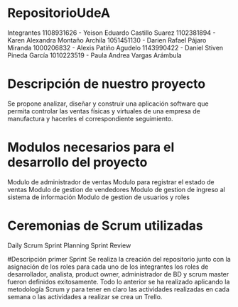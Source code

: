 # RepositorioUdeA
Integrantes 
1108931626 - Yeison Eduardo Castillo Suarez
1102381894 - Karen Alexandra Montaño Archila
1051451130 - Darien Rafael Pájaro Miranda
1000206832 - Alexis Patiño Agudelo
1143990422 - Daniel Stiven Pineda García
1010223519 - Paula Andrea Vargas Arámbula

# Descripción de nuestro proyecto 
Se propone analizar, diseñar y construir una aplicación software que permita 
controlar las ventas físicas y virtuales de una empresa de manufactura y 
hacerles el correspondiente seguimiento. 

# Modulos necesarios para el desarrollo del proyecto 

Modulo de administrador de ventas 
Modulo para registrar el estado de ventas 
Modulo de gestion de vendedores 
Modulo de gestion de ingreso al sistema de información
Modulo de gestion de usuarios y roles

# Ceremonias de Scrum utilizadas

Daily Scrum
Sprint Planning
Sprint Review

#Descripción primer Sprint
Se realiza la creación del repositorio junto con la asignación de los roles para cada uno de los integrantes los roles de desarrollador, analista, product owner, administrador de BD y scrum master fueron definidos exitosamente.
Todo lo anterior se ha realizado aplicando la metodología Scrum y para tener en claro las actividades realizadas en cada semana o las actividades a realizar se crea un Trello.
